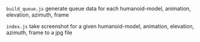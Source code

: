 
`build_queue.js` generate queue data for each humanoid-model, animation, elevation, azimuth, frame

`index.js` take screenshot for a given humanoid-model, animation, elevation, azimuth, frame to a jpg file